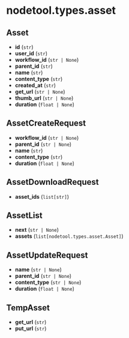 # nodetool.types.asset

## Asset

- **id** (`str`)
- **user_id** (`str`)
- **workflow_id** (`str | None`)
- **parent_id** (`str`)
- **name** (`str`)
- **content_type** (`str`)
- **created_at** (`str`)
- **get_url** (`str | None`)
- **thumb_url** (`str | None`)
- **duration** (`float | None`)

## AssetCreateRequest

- **workflow_id** (`str | None`)
- **parent_id** (`str | None`)
- **name** (`str`)
- **content_type** (`str`)
- **duration** (`float | None`)

## AssetDownloadRequest

- **asset_ids** (`list[str]`)

## AssetList

- **next** (`str | None`)
- **assets** (`list[nodetool.types.asset.Asset]`)

## AssetUpdateRequest

- **name** (`str | None`)
- **parent_id** (`str | None`)
- **content_type** (`str | None`)
- **duration** (`float | None`)

## TempAsset

- **get_url** (`str`)
- **put_url** (`str`)

